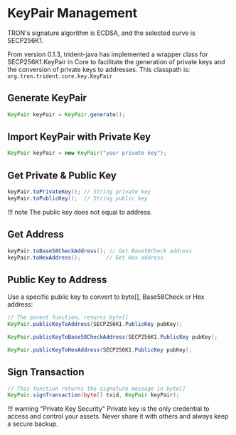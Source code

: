 # KeyPair Management

TRON's signature algorithm is ECDSA, and the selected curve is SECP256K1.

From version 0.1.3, trident-java has implemented a wrapper class for SECP256K1.KeyPair in Core to facilitate the generation of private keys and the conversion of private keys to addresses. This classpath is: `org.tron.trident.core.key.KeyPair`

## Generate KeyPair

```java
KeyPair keyPair = KeyPair.generate();
```

## Import KeyPair with Private Key

```java
KeyPair keyPair = new KeyPair("your private key");
```

## Get Private & Public Key

```java
keyPair.toPrivateKey(); // String private key
keyPair.toPublicKey();  // String public key
```

!!! note
    The public key does not equal to address.

## Get Address

```java
keyPair.toBase58CheckAddress(); // Get Base58Check address
keyPair.toHexAddress();        // Get Hex address
```

## Public Key to Address

Use a specific public key to convert to byte[], Base58Check or Hex address:

```java
// The parent function, returns byte[]
KeyPair.publicKeyToAddress(SECP256K1.PublicKey pubKey); 

KeyPair.publicKeyToBase58CheckAddress(SECP256K1.PublicKey pubKey);

KeyPair.publicKeyToHexAddress(SECP256K1.PublicKey pubKey);
```

## Sign Transaction

```java
// This function returns the signature message in byte[]
KeyPair.signTransaction(byte[] txid, KeyPair keyPair);
```

!!! warning "Private Key Security"
    Private key is the only credential to access and control your assets. Never share it with others and always keep a secure backup.
